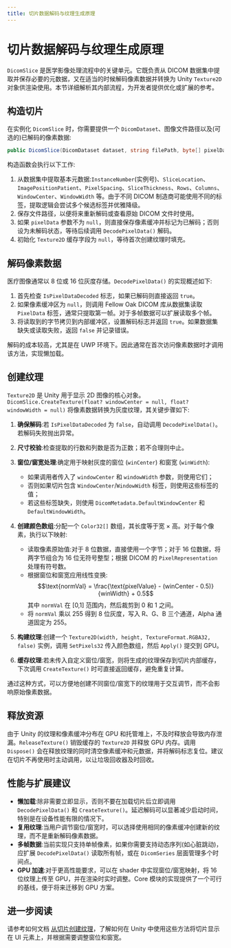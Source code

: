 ```yaml
---
title: 切片数据解码与纹理生成原理
---
```


# 切片数据解码与纹理生成原理

`DicomSlice` 是医学影像处理流程中的关键单元。它既负责从 DICOM 数据集中提取并保存必要的元数据，又在适当的时候解码像素数据并转换为 Unity `Texture2D` 对象供渲染使用。本节详细解析其内部流程，为开发者提供优化或扩展的参考。

## 构造切片

在实例化 `DicomSlice` 时，你需要提供一个 `DicomDataset`、图像文件路径以及(可选的)已解码的像素数据:

```csharp
public DicomSlice(DicomDataset dataset, string filePath, byte[] pixelData = null)
```

构造函数会执行以下工作:

1. 从数据集中提取基本元数据:`InstanceNumber`(实例号)、`SliceLocation`、`ImagePositionPatient`、`PixelSpacing`、`SliceThickness`、`Rows`、`Columns`、`WindowCenter`、`WindowWidth` 等。由于不同 DICOM 制造商可能使用不同的标签，提取逻辑会尝试多个候选标签并优雅降级。
2. 保存文件路径，以便将来重新解码或查看原始 DICOM 文件时使用。
3. 如果 `pixelData` 参数不为 `null`，则直接保存像素缓冲并标记为已解码；否则设为未解码状态，等待后续调用 `DecodePixelData()` 解码。
4. 初始化 `Texture2D` 缓存字段为 `null`，等待首次创建纹理时填充。

## 解码像素数据

医疗图像通常以 8 位或 16 位灰度存储。`DecodePixelData()` 的实现概述如下:

1. 首先检查 `IsPixelDataDecoded` 标志，如果已解码则直接返回 `true`。
2. 如果像素缓冲区为 `null`，则调用 Fellow Oak DICOM 库从数据集读取 `PixelData` 标签，通常只提取第一帧。对于多帧数据可以扩展读取多个帧。
3. 将读取到的字节拷贝到内部缓冲区，设置解码标志并返回 `true`。如果数据集缺失或读取失败，返回 `false` 并记录错误。

解码的成本较高，尤其是在 UWP 环境下。因此通常在首次访问像素数据时才调用该方法，实现懒加载。

## 创建纹理

`Texture2D` 是 Unity 用于显示 2D 图像的核心对象。`DicomSlice.CreateTexture(float? windowCenter = null, float? windowWidth = null)` 将像素数据转换为灰度纹理，其关键步骤如下:

1. **确保解码**:若 `IsPixelDataDecoded` 为 `false`，自动调用 `DecodePixelData()`。若解码失败抛出异常。
2. **尺寸校验**:检查提取的行数和列数是否为正数；若不合理则中止。
3. **窗位/窗宽处理**:确定用于映射灰度的窗位 (`winCenter`) 和窗宽 (`winWidth`):
   - 如果调用者传入了 `windowCenter` 和 `windowWidth` 参数，则使用它们；
   - 否则如果切片包含 `WindowCenter`/`WindowWidth` 标签，则使用这些标签的值；
   - 若这些标签缺失，则使用 `DicomMetadata.DefaultWindowCenter` 和 `DefaultWindowWidth`。

4. **创建颜色数组**:分配一个 `Color32[]` 数组，其长度等于宽 × 高。对于每个像素，执行以下映射:
   - 读取像素原始值:对于 8 位数据，直接使用一个字节；对于 16 位数据，将两字节组合为 16 位无符号整型；根据 DICOM 的 `PixelRepresentation` 处理有符号数。  
   - 根据窗位和窗宽应用线性变换:
     $$\text{normVal} = \frac{\text{pixelValue} - (winCenter - 0.5)}{winWidth} + 0.5$$
     其中 `normVal` 在 [0,1] 范围内，然后裁剪到 0 和 1 之间。
   - 将 `normVal` 乘以 255 得到 8 位灰度，写入 R、G、B 三个通道，Alpha 通道固定为 255。

5. **构建纹理**:创建一个 `Texture2D(width, height, TextureFormat.RGBA32, false)` 实例，调用 `SetPixels32` 传入颜色数组，然后 `Apply()` 提交到 GPU。
6. **缓存纹理**:若未传入自定义窗位/窗宽，则将生成的纹理保存到切片内部缓存，下次调用 `CreateTexture()` 时可直接返回缓存，避免重复计算。

通过这种方式，可以方便地创建不同窗位/窗宽下的纹理用于交互调节，而不会影响原始像素数据。

## 释放资源

由于 Unity 的纹理和像素缓冲分布在 GPU 和托管堆上，不及时释放会导致内存泄漏。`ReleaseTexture()` 销毁缓存的 `Texture2D` 并释放 GPU 内存。调用 `Dispose()` 会在释放纹理的同时清空像素缓冲和元数据，并将解码标志复位。建议在切片不再使用时主动调用，以让垃圾回收器及时回收。

## 性能与扩展建议

* **懒加载**:除非需要立即显示，否则不要在加载切片后立即调用 `DecodePixelData()` 和 `CreateTexture()`。延迟解码可以显著减少启动时间，特别是在设备性能有限的情况下。
* **复用纹理**:当用户调节窗位/窗宽时，可以选择使用相同的像素缓冲创建新的纹理，而不是重新解码像素数据。
* **多帧数据**:当前实现只支持单帧像素，如果你需要支持动态序列(如心脏跳动)，应扩展 `DecodePixelData()` 读取所有帧，或在 `DicomSeries` 层面管理多个时间点。
* **GPU 加速**:对于更高性能要求，可以在 shader 中实现窗位/窗宽映射，将 16 位纹理上传至 GPU，并在渲染时实时调整。Core 模块的实现提供了一个可行的基线，便于将来迁移到 GPU 方案。

## 进一步阅读

请参考如何文档 [从切片创建纹理](/guide/06core/implementation/04_create_texture_from_slice.md)，了解如何在 Unity 中使用这些方法将切片显示在 UI 元素上，并根据需要调整窗位和窗宽。
